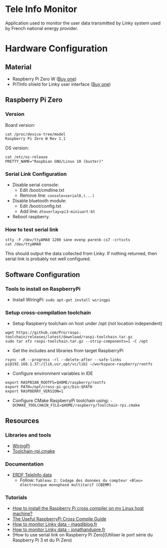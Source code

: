 # Tele Info Monitor

Application used to monitor the user data transmitted by Linky system used by French national energy
provider.

# Hardware Configuration

## Material

* Raspberry Pi Zero
  W ([Buy one](https://www.kubii.fr/les-cartes-raspberry-pi/1851-raspberry-pi-zero-w-kubii-3272496006997.html))
* PiTInfo shield for Linky user
  interface ([Buy one](https://www.tindie.com/products/Hallard/pitinfo/))

## Raspberry Pi Zero

### Version

Board version:

```shell
cat /proc/device-tree/model
Raspberry Pi Zero W Rev 1.1
```

OS version:

```shell
cat /etc/os-release
PRETTY_NAME="Raspbian GNU/Linux 10 (buster)"
```

### Serial Link Configuration

* Disable serial console:
    - Edit /boot/cmdline.txt
    - Remove line: `console=serial0,(...)`
* Disable bluetooth module:
    - Edit /boot/config.txt
    - Add line: `dtoverlay=pi3-miniuart-bt`
* Reboot raspberry.

### How to test serial link

```shell
stty -F /dev/ttyAMA0 1200 sane evenp parenb cs7 -crtscts
cat /dev/ttyAMA0
```

This should output the data collected from Linky. If nothing returned, then serial link is probably
not well configured.

## Software Configuration

### Tools to install on RaspberryPi

- Install WiringPi: `sudo apt-get install wiringpi`

### Setup cross-compilation toolchain

* Setup Raspberry toolchain on host under /opt (not location independent)

```shell
wget https://github.com/Pro/raspi-toolchain/releases/latest/download/raspi-toolchain.tar.gz
sudo tar xfz raspi-toolchain.tar.gz --strip-components=1 -C /opt
```

* Get the includes and libraries from target RaspberryPi

```shell
rsync -vR --progress -rl --delete-after --safe-links pi@192.168.1.37:/{lib,usr,opt/vc/lib} ~/workspace-raspberry/rootfs
```

* Configure environment variables in IDE

```shell
export RASPBIAN_ROOTFS=$HOME/raspberry/rootfs
export PATH=/opt/cross-pi-gcc/bin:$PATH
export RASPBERRY_VERSION=1
```

* Configure CMake RaspberryPi toolchain
  using: `-DCMAKE_TOOLCHAIN_FILE=$HOME/raspberry/Toolchain-rpi.cmake`

## Resources

### Libraries and tools

- [WiringPi](http://wiringpi.com/)
- [Toolchain-rpi.cmake](https://github.com/Pro/raspi-toolchain/blob/master/Toolchain-rpi.cmake)

### Documentation

- [ERDF TeleInfo data](https://www.magdiblog.fr/wp-content/uploads/2014/09/ERDF-NOI-CPT_02E.pdf)
    - Follow: `Tableau 2: Codage des données du compteur «Bleu» électronique monophasé multitarif
      (CBEMM)`

### Tutorials

- [How to install the Raspberry Pi cross compiler on my Linux host machine?](https://stackoverflow.com/questions/19162072/how-to-install-the-raspberry-pi-cross-compiler-on-my-linux-host-machine/58559140#58559140)
- [The Useful RaspberryPi Cross Compile Guide](https://medium.com/@au42/the-useful-raspberrypi-cross-compile-guide-ea56054de187)
- [How to monitor Linky data - magdiblog.fr](https://www.magdiblog.fr/gpio/teleinfo-edf-suivi-conso-de-votre-compteur-electrique/)
- [How to monitor Linky data - jonathandupre.fr](https://www.jonathandupre.fr/articles/24-logiciel-scripts/208-suivi-consommation-electrique-compteur-edf-linky-avec-raspberry-pi-zero-w/)
- [How to use serial link on Raspberry Pi Zero](Utiliser le port série du Raspberry Pi 3 et du Pi Zero)
